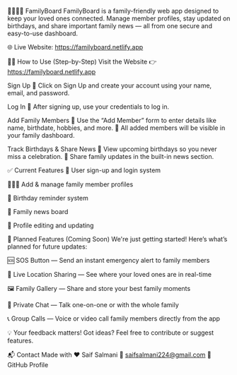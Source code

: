 👨‍👩‍👧‍👦 FamilyBoard
FamilyBoard is a family-friendly web app designed to keep your loved ones connected. Manage member profiles, stay updated on birthdays, and share important family news — all from one secure and easy-to-use dashboard.

🌐 Live Website: https://familyboard.netlify.app

🚶‍♂️ How to Use (Step-by-Step)
Visit the Website
👉 https://familyboard.netlify.app

Sign Up
🔹 Click on Sign Up and create your account using your name, email, and password.

Log In
🔹 After signing up, use your credentials to log in.

Add Family Members
🔹 Use the “Add Member” form to enter details like name, birthdate, hobbies, and more.
🔹 All added members will be visible in your family dashboard.

Track Birthdays & Share News
🔹 View upcoming birthdays so you never miss a celebration.
🔹 Share family updates in the built-in news section.

✅ Current Features
🔐 User sign-up and login system

🧑‍🤝‍🧑 Add & manage family member profiles

🎂 Birthday reminder system

📰 Family news board

📝 Profile editing and updating

🚀 Planned Features (Coming Soon)
We're just getting started! Here’s what’s planned for future updates:

🆘 SOS Button — Send an instant emergency alert to family members

📍 Live Location Sharing — See where your loved ones are in real-time

🖼️ Family Gallery — Share and store your best family moments

💬 Private Chat — Talk one-on-one or with the whole family

📞 Group Calls — Voice or video call family members directly from the app

💡 Your feedback matters! Got ideas? Feel free to contribute or suggest features.

📬 Contact
Made with ❤️  Saif Salmani
📧 saifsalmani224@gmail.com
🔗 GitHub Profile

